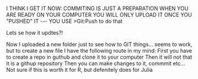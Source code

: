 # 
I THINK I GET IT NOW: COMMITING IS JUST A PREPARATION WHEN YOU ARE READY ON YOUR COMPUTER
YOU WILL ONLY UPLOAD IT ONCE YOU "PUSHED" IT --- YOU USE >Git:Push to do that


Lets se how it updtes?!


Now I uploaded a new folder just to see how to GIT things... seems to work, but to create a new file I have the following route in my mind: 
First you have to create a repo in guthub and clone it to your computer 
Then it will not that it is a githup repository
Then you can make changes to it, commmit etc...
Not sure if this is worth it for R, but defenitely does for Julia


